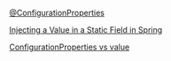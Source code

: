 
[@ConfigurationProperties](https://tecoble.techcourse.co.kr/post/2020-09-29-spring-properties-binding/)
<br/>

[Injecting a Value in a Static Field in Spring](https://www.baeldung.com/spring-inject-static-field)
<br/>

[ConfigurationProperties vs value](https://mangkyu.tistory.com/207)
<br/>

[]()
<br/>

[]()
<br/>

